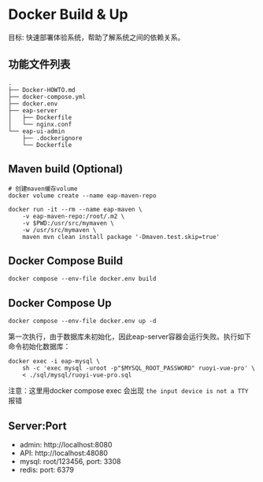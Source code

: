 # Docker Build & Up

目标: 快速部署体验系统，帮助了解系统之间的依赖关系。

## 功能文件列表

```text
.
├── Docker-HOWTO.md
├── docker-compose.yml
├── docker.env
├── eap-server
│   ├── Dockerfile
│   └── nginx.conf
└── eap-ui-admin
    ├── .dockerignore
    └── Dockerfile
```

## Maven build (Optional)

```shell
# 创建maven缓存volume
docker volume create --name eap-maven-repo

docker run -it --rm --name eap-maven \
    -v eap-maven-repo:/root/.m2 \
    -v $PWD:/usr/src/mymaven \
    -w /usr/src/mymaven \
    maven mvn clean install package '-Dmaven.test.skip=true'
```

## Docker Compose Build

```shell
docker compose --env-file docker.env build
```

## Docker Compose Up

```shell
docker compose --env-file docker.env up -d
```

第一次执行，由于数据库未初始化，因此eap-server容器会运行失败。执行如下命令初始化数据库：

```shell
docker exec -i eap-mysql \
    sh -c 'exec mysql -uroot -p"$MYSQL_ROOT_PASSWORD" ruoyi-vue-pro' \
    < ./sql/mysql/ruoyi-vue-pro.sql
```

注意：这里用docker compose exec 会出现 `the input device is not a TTY` 报错

## Server:Port

- admin: http://localhost:8080
- API: http://localhost:48080
- mysql: root/123456, port: 3308
- redis: port: 6379
